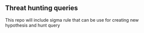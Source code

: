 ## Threat hunting queries

This repo will include sigma rule that can be use for creating new hypothesis and hunt query
